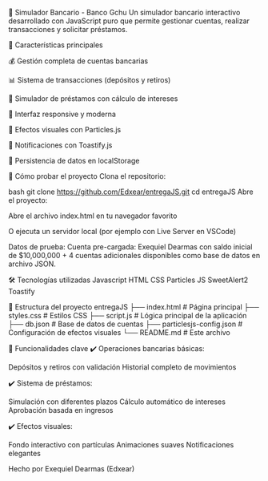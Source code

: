 📌 Simulador Bancario - Banco Gchu
Un simulador bancario interactivo desarrollado con JavaScript puro que permite gestionar cuentas, realizar transacciones y solicitar préstamos.

🌟 Características principales

💰 Gestión completa de cuentas bancarias

📊 Sistema de transacciones (depósitos y retiros)

🏦 Simulador de préstamos con cálculo de intereses

📱 Interfaz responsive y moderna

🌈 Efectos visuales con Particles.js

🔔 Notificaciones con Toastify.js

📝 Persistencia de datos en localStorage

🚀 Cómo probar el proyecto
Clona el repositorio:

bash
git clone https://github.com/Edxear/entregaJS.git
cd entregaJS
Abre el proyecto:

Abre el archivo index.html en tu navegador favorito

O ejecuta un servidor local (por ejemplo con Live Server en VSCode)

Datos de prueba:
Cuenta pre-cargada: Exequiel Dearmas con saldo inicial de $10,000,000 +
4 cuentas adicionales disponibles como base de datos en archivo JSON.

🛠️ Tecnologías utilizadas
Javascript
HTML
CSS
Particles JS
SweetAlert2
Toastify

📂 Estructura del proyecto
entregaJS
├── index.html          # Página principal
├── styles.css          # Estilos CSS
├── script.js           # Lógica principal de la aplicación
├── db.json             # Base de datos de cuentas 
├── particlesjs-config.json # Configuración de efectos visuales
└── README.md           # Este archivo

🎯 Funcionalidades clave
✔️ Operaciones bancarias básicas:

Depósitos y retiros con validación
Historial completo de movimientos

✔️ Sistema de préstamos:

Simulación con diferentes plazos
Cálculo automático de intereses
Aprobación basada en ingresos

✔️ Efectos visuales:

Fondo interactivo con partículas
Animaciones suaves
Notificaciones elegantes

Hecho por Exequiel Dearmas (Edxear)
